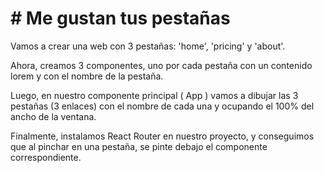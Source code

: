 # # Me gustan tus pestañas

Vamos a crear una web con 3 pestañas: 'home', 'pricing' y 'about'.

Ahora, creamos 3 componentes, uno por cada pestaña con un contenido lorem y con el nombre
de la pestaña.

Luego, en nuestro componente principal ( App ) vamos a dibujar las 3 pestañas (3 enlaces) con
el nombre de cada una y ocupando el 100% del ancho de la ventana.

Finalmente, instalamos React Router en nuestro proyecto, y conseguimos que al pinchar en una
pestaña, se pinte debajo el componente correspondiente.
